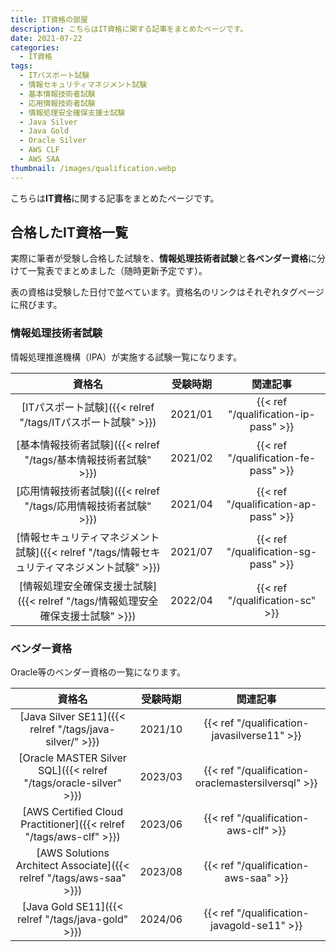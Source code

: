 ```yaml
---
title: IT資格の部屋
description: こちらはIT資格に関する記事をまとめたページです。
date: 2021-07-22
categories: 
  - IT資格
tags: 
  - ITパスポート試験
  - 情報セキュリティマネジメント試験
  - 基本情報技術者試験
  - 応用情報技術者試験
  - 情報処理安全確保支援士試験
  - Java Silver
  - Java Gold
  - Oracle Silver
  - AWS CLF
  - AWS SAA
thumbnail: /images/qualification.webp
---
```


こちらは**IT資格**に関する記事をまとめたページです。

<!--more-->

## 合格したIT資格一覧

実際に筆者が受験し合格した試験を、**情報処理技術者試験**と**各ベンダー資格**に分けて一覧表でまとめました（随時更新予定です）。

表の資格は受験した日付で並べています。資格名のリンクはそれぞれタグページに飛びます。

### 情報処理技術者試験

情報処理推進機構（IPA）が実施する試験一覧になります。

|資格名|受験時期|関連記事|
| :---: | :---: | :---: |
|[ITパスポート試験]({{< relref  "/tags/ITパスポート試験" >}})|2021/01|{{< ref "/qualification-ip-pass" >}}|
|[基本情報技術者試験]({{< relref  "/tags/基本情報技術者試験" >}})|2021/02|{{< ref "/qualification-fe-pass" >}}|
|[応用情報技術者試験]({{< relref  "/tags/応用情報技術者試験" >}})|2021/04|{{< ref "/qualification-ap-pass" >}}|
|[情報セキュリティマネジメント試験]({{< relref  "/tags/情報セキュリティマネジメント試験" >}})|2021/07|{{< ref "/qualification-sg-pass" >}}|
|[情報処理安全確保支援士試験]({{< relref  "/tags/情報処理安全確保支援士試験" >}})|2022/04|{{< ref "/qualification-sc" >}}|

### ベンダー資格

Oracle等のベンダー資格の一覧になります。

|資格名|受験時期|関連記事|
| :---: | :---: | :---: |
|[Java Silver SE11]({{< relref  "/tags/java-silver/" >}})|2021/10|{{< ref "/qualification-javasilverse11" >}}|
|[Oracle MASTER Silver SQL]({{< relref  "/tags/oracle-silver" >}})|2023/03|{{< ref "/qualification-oraclemastersilversql" >}}|
|[AWS Certified Cloud Practitioner]({{< relref  "/tags/aws-clf" >}})|2023/06|{{< ref "/qualification-aws-clf" >}}|
|[AWS Solutions Architect Associate]({{< relref  "/tags/aws-saa" >}})|2023/08|{{< ref "/qualification-aws-saa" >}}|
|[Java Gold SE11]({{< relref  "/tags/java-gold" >}})|2024/06|{{< ref "/qualification-javagold-se11" >}}|
